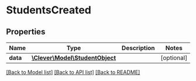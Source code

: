 # StudentsCreated

## Properties
Name | Type | Description | Notes
------------ | ------------- | ------------- | -------------
**data** | [**\Clever\Model\StudentObject**](StudentObject.md) |  | [optional] 

[[Back to Model list]](../README.md#documentation-for-models) [[Back to API list]](../README.md#documentation-for-api-endpoints) [[Back to README]](../README.md)


